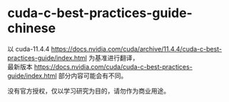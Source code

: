 # cuda-c-best-practices-guide-chinese

以 cuda-11.4.4 https://docs.nvidia.com/cuda/archive/11.4.4/cuda-c-best-practices-guide/index.html 为基准进行翻译，       
最新版本 https://docs.nvidia.com/cuda/cuda-c-best-practices-guide/index.html 部分内容可能会有不同。        

没有官方授权，仅以学习研究为目的，请勿作为商业用途。   
